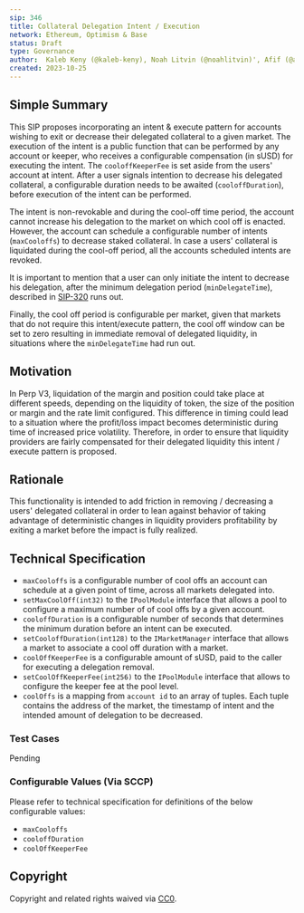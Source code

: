 ```yaml
---
sip: 346
title: Collateral Delegation Intent / Execution
network: Ethereum, Optimism & Base
status: Draft
type: Governance
author:  Kaleb Keny (@kaleb-keny), Noah Litvin (@noahlitvin)', Afif (@aband1)
created: 2023-10-25
---
```


<!--You can leave these HTML comments in your merged SIP and delete the visible duplicate text guides, they will not appear and may be helpful to refer to if you edit it again. This is the suggested template for new SIPs. Note that an SIP number will be assigned by an editor. When opening a pull request to submit your SIP, please use an abbreviated title in the filename, `sip-draft_title_abbrev.md`. The title should be 44 characters or less.-->

## Simple Summary

<!--"If you can't explain it simply, you don't understand it well enough." Simply describe the outcome the proposed changes intends to achieve. This should be non-technical and accessible to a casual community member.-->

This SIP proposes incorporating an intent & execute pattern for accounts wishing to exit or decrease their delegated collateral to a given market. The execution of the intent is a public function that can be performed by any account or keeper, who receives a configurable compensation (in sUSD) for executing the intent. The `cooloffKeeperFee` is set aside from the users' account at intent.
After a user signals intention to decrease his delegated collateral, a configurable duration needs to be awaited (`cooloffDuration`), before execution of the intent can be performed.

The intent is non-revokable and during the cool-off time period, the account cannot increase his delegation to the market on which cool off is enacted. However, the account can schedule a configurable number of intents (`maxCooloffs`) to decrease staked collateral.
In case a users' collateral is liquidated during the cool-off period, all the accounts scheduled intents are revoked.

It is important to mention that a user can only initiate the intent to decrease his delegation, after the minimum delegation period (`minDelegateTime`), described in [SIP-320](https://sips.synthetix.io/sips/sip-320/) runs out.

Finally, the cool off period is configurable per market, given that markets that do not require this intent/execute pattern, the cool off window can be set to zero resulting in immediate removal of delegated liquidity, in situations where the `minDelegateTime` had run out.

## Motivation

<!--This is the problem statement. This is the *why* of the SIP. It should clearly explain *why* the current state of the protocol is inadequate.  It is critical that you explain *why* the change is needed, if the SIP proposes changing how something is calculated, you must address *why* the current calculation is inaccurate or wrong. This is not the place to describe how the SIP will address the issue!-->

In Perp V3, liquidation of the margin and position could take place at different speeds, depending on the liquidity of token, the size of the position or margin and  the rate limit configured. This difference in timing could lead to a situation where the profit/loss impact becomes deterministic during time of increased price volatility. Therefore, in order to ensure that liquidity providers are fairly compensated for their delegated liquidity this intent / execute pattern is proposed.  


## Rationale

<!--This is where you explain the reasoning behind how you propose to solve the problem. Why did you propose to implement the change in this way, what were the considerations and trade-offs. The rationale fleshes out what motivated the design and why particular design decisions were made. It should describe alternate designs that were considered and related work. The rationale may also provide evidence of consensus within the community, and should discuss important objections or concerns raised during discussion.-->

This functionality is intended to add friction in removing / decreasing a users' delegated collateral in order to lean against behavior of taking advantage of deterministic changes in liquidity providers profitability by exiting a market before the impact is fully realized.

## Technical Specification

<!--The technical specification should outline the public API of the changes proposed. That is, changes to any of the interfaces Synthetix currently exposes or the creations of new ones.-->

- `maxCooloffs` is a configurable number of cool offs an account can schedule at a given point of time, across all markets delegated into.
- `setMaxCoolOff(int32)` to the `IPoolModule` interface that allows a pool to configure a maximum number of of cool offs by a given account.
- `cooloffDuration` is a configurable number of seconds that determines the minimum duration before an intent can be executed.
- `setCooloffDuration(int128)` to the `IMarketManager` interface that allows a market to associate a cool off duration with a market.
- `coolOffKeeperFee` is a configurable amount of sUSD, paid to the caller for executing a delegation removal.
- `setCoolOffKeeperFee(int256)` to the `IPoolModule` interface that allows to configure the keeper fee at the pool level.
- `coolOffs` is a mapping from `account id` to an array of tuples. Each tuple contains the address of the market, the timestamp of intent and the intended amount of delegation to be decreased.

### Test Cases

<!--Test cases for an implementation are mandatory for SIPs but can be included with the implementation..-->

Pending

### Configurable Values (Via SCCP)

<!--Please list all values configurable via SCCP under this implementation.-->

Please refer to technical specification for definitions of the below configurable values:
- `maxCooloffs` 
- `cooloffDuration` 
- `coolOffKeeperFee` 


## Copyright

Copyright and related rights waived via [CC0](https://creativecommons.org/publicdomain/zero/1.0/).
